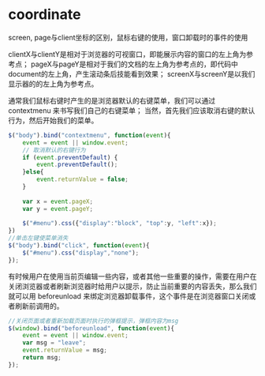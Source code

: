 coordinate
==========

screen, page与client坐标的区别，鼠标右键的使用，窗口卸载时的事件的使用

clientX与clientY是相对于浏览器的可视窗口，即能展示内容的窗口的左上角为参考点；
pageX与pageY是相对于我们的文档的左上角为参考点的，即代码中document的左上角，产生滚动条后技能看到效果；
screenX与screenY是以我们显示器的的左上角为参考点。

通常我们鼠标右键时产生的是浏览器默认的右键菜单，我们可以通过 contextmenu 来书写我们自己的右键菜单；
当然，首先我们应该取消右键的默认行为，然后开始我们的菜单。

```javascript
$("body").bind("contextmenu", function(event){
	event = event || window.event;
	// 取消默认的右键行为
	if (event.preventDefault) {
        event.preventDefault();
    }else{ 
        event.returnValue = false;
    }
	
	var x = event.pageX;
	var y = event.pageY;
	
	$("#menu").css({"display":"block", "top":y, "left":x});
})
//单击左键使菜单消失
$("body").bind("click", function(event){		
	$("#menu").css("display","none");
});
```

有时候用户在使用当前页编辑一些内容，或者其他一些重要的操作，需要在用户在关闭浏览器或者刷新浏览器时给用户以提示，防止当前重要的内容丢失，那么我们就可以用 beforeunload 来绑定浏览器卸载事件，这个事件是在浏览器窗口关闭或者刷新前调用的。
```javascript
//关闭页面或者重新加载页面时执行的弹框提示，弹框内容为msg
$(window).bind("beforeunload", function(event){
	event = event || window.event;
    var msg = "leave";
	event.returnValue = msg;
	return msg;
});
```

